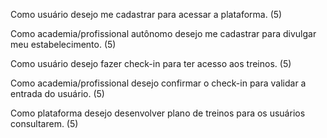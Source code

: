 
Como usuário desejo me cadastrar para acessar a plataforma. (5)

Como academia/profissional autônomo desejo me cadastrar para divulgar meu estabelecimento. (5)

Como usuário desejo fazer check-in para ter acesso aos treinos. (5)

Como academia/profissional desejo confirmar o check-in para validar a entrada do usuário. (5)

Como plataforma desejo desenvolver plano de treinos para os usuários consultarem. (5)
